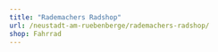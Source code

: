 ```yaml
---
title: "Rademachers Radshop"
url: /neustadt-am-ruebenberge/rademachers-radshop/
shop: Fahrrad
---
```

